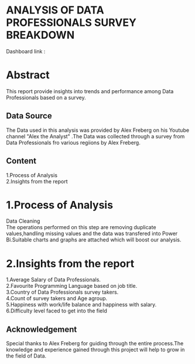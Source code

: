 # ANALYSIS OF DATA PROFESSIONALS SURVEY BREAKDOWN

Dashboard link :

# Abstract   
This report provide insights into trends and performance among Data Professionals based on a survey.

## Data Source   
The Data used in this analysis was provided by Alex Freberg on his Youtube channel "Alex the Analyst" .The Data was collected through a survey from Data Professionals fro various regiions by Alex Freberg.


## Content   
1.Process of Analysis   
2.Insights from the report


# 1.Process of  Analysis   
Data Cleaning   
The operations performed on this step are removing duplicate values,handling missing values and the data was transfered into Power Bi.Suitable charts and graphs are attached which will boost our analysis.

# 2.Insights from the report   
1.Average Salary of Data Professionals.  
2.Favourite Programming Language based on job title.  
3.Country of Data Professionals survey takers.   
4.Count of survey takers and Age  agroup.   
5.Happiness with work/life balance and happiness with salary.   
6.Difficulty level faced to get into the field

## Acknowledgement  
Special thanks to Alex Freberg for guiding through the entire process.The knowledge and experience  gained through this project will help to grow in the field of Data.
